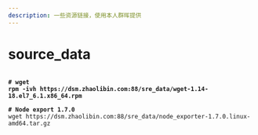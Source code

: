 ```yaml
---
description: 一些资源链接，使用本人群晖提供
---
```


# source\_data

<pre class="language-sh"><code class="lang-sh"><strong>
</strong><strong># wget
</strong><strong>rpm -ivh https://dsm.zhaolibin.com:88/sre_data/wget-1.14-18.el7_6.1.x86_64.rpm
</strong><strong>
</strong><strong># Node export 1.7.0
</strong>wget https://dsm.zhaolibin.com:88/sre_data/node_exporter-1.7.0.linux-amd64.tar.gz


</code></pre>
